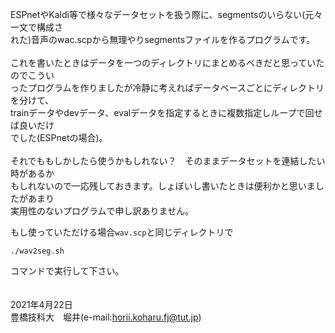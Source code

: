 ESPnetやKaldi等で様々なデータセットを扱う際に、segmentsのいらない(元々一文で構成さ<br>
れた)音声のwac.scpから無理やりsegmentsファイルを作るプログラムです。<br>
<br>
これを書いたときはデータを一つのディレクトリにまとめるべきだと思っていたのでこうい<br>
ったプログラムを作りましたが冷静に考えればデータベースごとにディレクトリを分けて、<br>
trainデータやdevデータ、evalデータを指定するときに複数指定しループで回せば良いだけ<br>
でした(ESPnetの場合)。<br>
<br>
それでももしかしたら使うかもしれない？　そのままデータセットを連結したい時があるか<br>
もしれないので一応残しておきます。しょぼいし書いたときは便利かと思いましたがあまり<br>
実用性のないプログラムで申し訳ありません。<br>

もし使っていただける場合`wav.scp`と同じディレクトリで<br>

```
./wav2seg.sh
```

コマンドで実行して下さい。<br>
<br>
<br>
2021年4月22日<br>
豊橋技科大　堀井(e-mail:horii.koharu.fj@tut.jp)<br>
